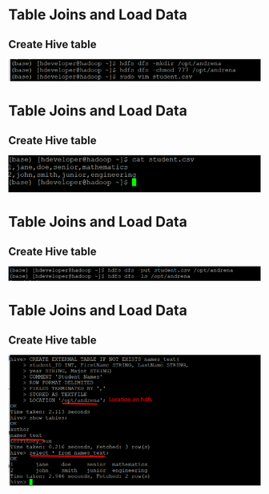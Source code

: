 # Table Joins and Load Data

## Create Hive table
![Alt text](/screen_shots/demo3/Screenshot_1.png?raw=true "Simple Code on IPython Notebooks")
# Table Joins and Load Data

## Create Hive table
![Alt text](/screen_shots/demo3/Screenshot_1.1.png?raw=true "Simple Code on IPython Notebooks")

# Table Joins and Load Data

## Create Hive table
![Alt text](/screen_shots/demo3/Screenshot_1.2.png?raw=true "Simple Code on IPython Notebooks")

# Table Joins and Load Data

## Create Hive table
![Alt text](/screen_shots/demo3/Screenshot_2.png?raw=true "Simple Code on IPython Notebooks")

